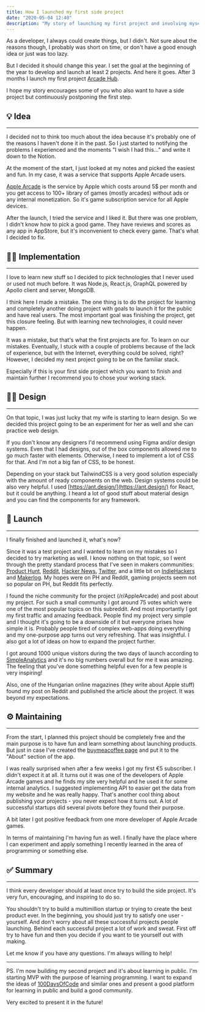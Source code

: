 ```yaml
---
title: How I launched my first side project
date: "2020-05-04 12:40"
description: "My story of launching my first project and involving myself to makers community"
---
```


As a developer, I always could create things, but I didn't. Not sure about the reasons though, I probably was short on time, or don't have a good enough idea or just was too lazy.

But I decided it should change this year. I set the goal at the beginning of the year to develop and launch at least 2 projects. And here it goes. After 3 months I launch my first project [Arcade Hub](https://arcade-hub.com).

I hope my story encourages some of you who also want to have a side project but continuously postponing the first step.

## 💡 Idea

---

I decided not to think too much about the idea because it's probably one of the reasons I haven't done it in the past. So I just started to notifying the problems I experienced and the moments "I wish I had this..." and write it down to the Notion.

At the moment of the start, I just looked at my notes and picked the easiest and fun. In my case, it was a service that supports Apple Arcade users.

[Apple Arcade](https://www.apple.com/apple-arcade/) is the service by Apple which costs around 5$ per month and you get access to 100+ library of games (mostly arcades) without ads or any internal monetization. So it's game subscription service for all Apple devices.

After the launch, I tried the service and I liked it. But there was one problem, I didn't know how to pick a good game. They have reviews and scores as any app in AppStore, but it's inconvenient to check every game. That's what I decided to fix.

## 👨‍💻 Implementation

---

I love to learn new stuff so I decided to pick technologies that I never used or used not much before. It was Node.js, React.js, GraphQL powered by Apollo client and server, MongoDB.

I think here I made a mistake. The one thing is to do the project for learning and completely another doing project with goals to launch it for the public and have real users. The most important goal was finishing the project, get this closure feeling. But with learning new technologies, it could never happen.

It was a mistake, but that's what the first projects are for. To learn on our mistakes. Eventually, I stuck with a couple of problems because of the lack of experience, but with the Internet, everything could be solved, right? However, I decided my next project going to be on the familiar stack.

Especially if this is your first side project which you want to finish and maintain further I recommend you to chose your working stack.

## 👩‍🎨 Design

---

On that topic, I was just lucky that my wife is starting to learn design. So we decided this project going to be an experiment for her as well and she can practice web design.

If you don't know any designers I'd recommend using Figma and/or design systems. Even that I had designs, out of the box components allowed me to go much faster with elements. Otherwise, I need to implement a lot of CSS for that. And I'm not a big fan of CSS, to be honest.

Depending on your stack but TailwindCSS is a very good solution especially with the amount of ready components on the web. Design systems could be also very helpful. I used [https://ant.design/](https://ant.design/) for React, but it could be anything. I heard a lot of good stuff about material design and you can find the components for any framework.

## 🚀 Launch

---

I finally finished and launched it, what's now?

Since it was a test project and I wanted to learn on my mistakes so I decided to try marketing as well. I know nothing on that topic, so I went through the pretty standard process that I've seen in makers communities: [Product Hunt](https://www.notion.so/Blog-e31acdb56c034ce7bfcca326e4f00f6c), [Reddit](https://www.reddit.com/r/AppleArcade/comments/fjytnx/ive_created_arcade_hub_to_list_all_apple_arcade/), [Hacker News](https://www.notion.so/Blog-e31acdb56c034ce7bfcca326e4f00f6c), [Twitter](https://twitter.com/ArcadeHubTweets), and a little bit on [IndieHackers](https://www.indiehackers.com/product/arcade-hub) and [Makerlog](https://getmakerlog.com/products/arcade-hub). My hopes were on PH and Reddit, gaming projects seem not so popular on PH, but Reddit fits perfectly.

I found the niche community for the project (/r/AppleArcade) and post about my project. For such a small community I got around 75 votes which were one of the most popular topics on this subreddit. And most importantly I got my first traffic and amazing feedback. People find my project very simple and I thought it's going to be a downside of it but everyone prises how simple it is. Probably people tired of complex web-apps doing everything and my one-purpose app turns out very refreshing. That was insightful. I also got a lot of ideas on how to expand the project further.

I got around 1000 unique visitors during the two days of launch according to [SimpleAnalytics](https://simpleanalytics.com/arcade-hub.com) and it's no big numbers overall but for me it was amazing. The feeling that you've done something helpful even for a few people is very inspiring!

Also, one of the Hungarian online magazines (they write about Apple stuff) found my post on Reddit and published the article about the project. It was beyond my expectations.

## ⚙️ Maintaining

---

From the start, I planned this project should be completely free and the main purpose is to have fun and learn something about launching products. But just in case I've created the [buymeacoffee page](https://www.buymeacoffee.com/dpashutskii) and put it to the "About" section of the app.

I was really surprised when after a few weeks I got my first €5 subscriber. I didn't expect it at all. It turns out it was one of the developers of Apple Arcade games and he finds my site very helpful and he used it for some internal analytics. I suggested implementing API to easier get the data from my website and he was really happy.
That's another cool thing about publishing your projects - you never expect how it turns out. A lot of successful startups did several pivots before they found their purpose.

A bit later I got positive feedback from one more developer of Apple Arcade games.

In terms of maintaining I'm having fun as well. I finally have the place where I can experiment and apply something I recently learned in the area of programming or something else.

## ✅ Summary

---

I think every developer should at least once try to build the side project. It's very fun, encouraging, and inspiring to do so.

You shouldn't try to build a multimillion startup or trying to create the best product ever.  In the beginning, you should just try to satisfy one user - yourself. And don't worry about all these successful projects people launching. Behind each successful project a lot of work and sweat. First off try to have fun and then you decide if you want to tie yourself out with making.

Let me know if you have any questions. I'm always willing to help!

---

PS. I'm now building my second project and it's about learning in public. I'm starting MVP with the purpose of learning programming. I want to expand the ideas of [100DaysOfCode](https://www.notion.so/Blog-e31acdb56c034ce7bfcca326e4f00f6c) and similar ones and present a good platform for learning in public and build a good community.

Very excited to present it in the future!
